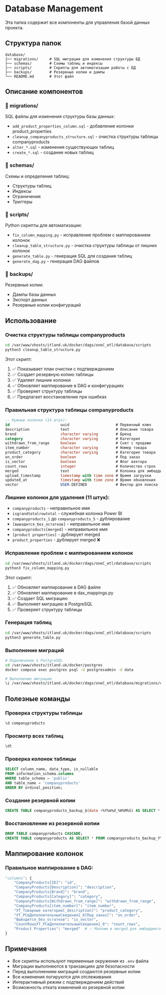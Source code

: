 # Database Management

Эта папка содержит все компоненты для управления базой данных проекта.

## Структура папок

```
database/
├── migrations/     # SQL миграции для изменения структуры БД
├── schemas/        # Схемы таблиц и индексы
├── scripts/        # Скрипты для автоматизации работы с БД
├── backups/        # Резервные копии и дампы
└── README.md       # Этот файл
```

## Описание компонентов

### 📁 migrations/
SQL файлы для изменения структуры базы данных:
- `add_product_properties_column.sql` - добавление колонки product_properties
- `cleanup_companyproducts_structure.sql` - очистка структуры таблицы companyproducts
- `alter_*.sql` - изменения существующих таблиц
- `create_*.sql` - создание новых таблиц

### 📁 schemas/
Схемы и определения таблиц:
- Структуры таблиц
- Индексы
- Ограничения
- Триггеры

### 📁 scripts/
Python скрипты для автоматизации:
- `fix_column_mapping.py` - исправление проблем с маппированием колонок
- `cleanup_table_structure.py` - очистка структуры таблицы от лишних колонок
- `generate_table.py` - генерация SQL для создания таблиц
- `generate_dag.py` - генерация DAG файлов

### 📁 backups/
Резервные копии:
- Дампы базы данных
- Экспорт данных
- Резервные копии конфигураций

## Использование

### Очистка структуры таблицы companyproducts

```bash
cd /var/www/vhosts/itland.uk/docker/dags/oneC_etl/database/scripts
python3 cleanup_table_structure.py
```

Этот скрипт:
1. ✅ Показывает план очистки с подтверждением
2. ✅ Создает резервную копию таблицы
3. ✅ Удаляет лишние колонки
4. ✅ Обновляет маппирование в DAG и конфигурациях
5. ✅ Проверяет структуру таблицы
6. ✅ Предлагает восстановление при ошибках

### Правильная структура таблицы companyproducts

```sql
-- Нужные колонки (14 штук):
id                       uuid                     # Первичный ключ
description              text                     # Описание товара
brand                    character varying        # Бренд
category                 character varying        # Категория
withdrawn_from_range     boolean                  # Снят с продажи
item_number              character varying        # Номер товара
product_category         character varying        # Категория товара
on_order                 boolean                  # Под заказ
is_vector                boolean                  # Флаг вектора
count_rows               integer                  # Количество строк
merged                   text                     # Колонка для эмбеддинга ✅
upload_timestamp         timestamp with time zone # Время загрузки
updated_at               timestamp with time zone # Время обновления
vector                   USER-DEFINED             # Вектор для поиска
```

### Лишние колонки для удаления (11 штук):
- `companyproducts` - неправильное имя
- `isgrandtotalrowtotal` - служебная колонка Power BI
- `companyproducts_1` до `companyproducts_5` - дублирование
- `[выводится_без_остатков]` - неправильное имя
- `companyproducts[merged]` - неправильное имя
- `[product properties]` - дублирует merged
- `product_properties` - дублирует merged ❌

### Исправление проблем с маппированием колонок

```bash
cd /var/www/vhosts/itland.uk/docker/dags/oneC_etl/database/scripts
python3 fix_column_mapping.py
```

Этот скрипт:
1. ✅ Обновляет маппирование в DAG файле
2. ✅ Обновляет маппирование в dax_mappings.py
3. ✅ Создает SQL миграцию
4. ✅ Выполняет миграцию в PostgreSQL
5. ✅ Проверяет структуру таблицы

### Генерация таблиц

```bash
cd /var/www/vhosts/itland.uk/docker/dags/oneC_etl/database/scripts
python3 generate_table.py
```

### Выполнение миграций

```bash
# Подключение к PostgreSQL
cd /var/www/vhosts/itland.uk/docker/postgres
docker compose exec postgres psql -U postgresadmin -d data

# Выполнение миграции
\i /var/www/vhosts/itland.uk/docker/dags/oneC_etl/database/migrations/cleanup_companyproducts_structure.sql
```

## Полезные команды

### Проверка структуры таблицы
```sql
\d companyproducts
```

### Просмотр всех таблиц
```sql
\dt
```

### Проверка колонок таблицы
```sql
SELECT column_name, data_type, is_nullable
FROM information_schema.columns 
WHERE table_schema = 'public' 
AND table_name = 'companyproducts'
ORDER BY ordinal_position;
```

### Создание резервной копии
```sql
CREATE TABLE companyproducts_backup_$(date +%Y%m%d_%H%M%S) AS SELECT * FROM companyproducts;
```

### Восстановление из резервной копии
```sql
DROP TABLE companyproducts CASCADE;
CREATE TABLE companyproducts AS SELECT * FROM companyproducts_backup_YYYYMMDD_HHMMSS;
```

## Маппирование колонок

### Правильное маппирование в DAG:
```python
"columns": {
    "CompanyProducts[ID]": "id",
    "CompanyProducts[Description]": "description",
    "CompanyProducts[Brand]": "brand",
    "CompanyProducts[Category]": "category",
    "CompanyProducts[Withdrawn_from_range]": "withdrawn_from_range",
    "CompanyProducts[item_number]": "item_number",
    "УТ_Товарные категории[_description]": "product_category",
    "УТ_РСвДополнительныеСведения2_0[Под заказ]": "on_order",
    "Выводится_без_остатков": "is_vector",
    "CountRowsУТ_РСвДополнительныеСведения2_0": "count_rows",
    "Product Properties": "merged"  # ✅ Маппим в merged для эмбеддингов
}
```

## Примечания

- Все скрипты используют переменные окружения из `.env` файла
- Миграции выполняются в транзакциях для безопасности
- Перед выполнением миграций создаются резервные копии
- Все изменения логируются для отслеживания
- Интерактивный режим с подтверждением действий
- Возможность отката изменений из резервной копии 